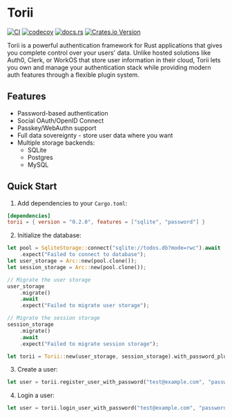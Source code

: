 # Torii

[![CI](https://github.com/cmackenzie1/torii-rs/actions/workflows/ci.yaml/badge.svg)](https://github.com/cmackenzie1/torii-rs/actions/workflows/ci.yaml)
[![codecov](https://codecov.io/gh/cmackenzie1/torii-rs/branch/main/graph/badge.svg?token=MHF0G453L0)](https://codecov.io/gh/cmackenzie1/torii-rs)
[![docs.rs](https://img.shields.io/docsrs/torii)](https://docs.rs/torii/latest/torii/)
[![Crates.io Version](https://img.shields.io/crates/v/torii)](https://crates.io/crates/torii)

Torii is a powerful authentication framework for Rust applications that gives you complete control over your users' data. Unlike hosted solutions like Auth0, Clerk, or WorkOS that store user information in their cloud, Torii lets you own and manage your authentication stack while providing modern auth features through a flexible plugin system.

## Features

- Password-based authentication
- Social OAuth/OpenID Connect
- Passkey/WebAuthn support
- Full data sovereignty - store user data where you want
- Multiple storage backends:
  - SQLite
  - Postgres
  - MySQL

## Quick Start

1. Add dependencies to your `Cargo.toml`:

```toml
[dependencies]
torii = { version = "0.2.0", features = ["sqlite", "password"] }
```

2. Initialize the database:

```rust
let pool = SqliteStorage::connect("sqlite://todos.db?mode=rwc").await
    .expect("Failed to connect to database");
let user_storage = Arc::new(pool.clone());
let session_storage = Arc::new(pool.clone());

// Migrate the user storage
user_storage
    .migrate()
    .await
    .expect("Failed to migrate user storage");

// Migrate the session storage
session_storage
    .migrate()
    .await
    .expect("Failed to migrate session storage");

let torii = Torii::new(user_storage, session_storage).with_password_plugin();
```

3. Create a user:

```rust
let user = torii.register_user_with_password("test@example.com", "password").await?;
```

4. Login a user:

```rust
let user = torii.login_user_with_password("test@example.com", "password").await?;
```

